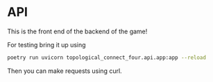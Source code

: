 # API

This is the front end of the backend of the game!

For testing bring it up using

```bash
poetry run uvicorn topological_connect_four.api.app:app --reload
```

Then you can make requests using curl.

